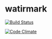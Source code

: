 watirmark
=========

[![Build Status](https://secure.travis-ci.org/convio/watirmark.png)](http://travis-ci.org/convio/watirmark)

[![Code Climate](https://codeclimate.com/badge.png)](https://codeclimate.com/github/convio/watirmark)

